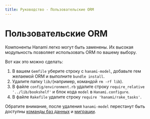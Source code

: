 ```yaml
---
title: Руководство - Пользовательские ORM
---
```


# Пользовательские ORM

Компоненты Hanami легко могут быть заменены.
Их высокая модульность позволяет использовать ORM по вашему выбору.

Вот как это можно сделать:

  1. В вашем `Gemfile` уберите строку с `hanami-model`, добавьте гем желаемой ORM и выполните `bundle install`.
  2. Удалите папку `lib/`(например, командой `rm -rf lib`).
  3. В файле `config/environment.rb` удалите строку `require_relative '../lib/bookshelf'` и блок кода `model` в  `Hanami.configure`.
  4. В файле `Rakefile` удалите строку `require 'hanami/rake_tasks'`.

Обратите внимание, после удаления `hanami-model` перестанут быть доступны [команды баз данных](/guides/command-line/database) и [миграции](/guides/migrations/overview).
